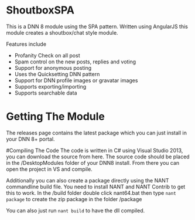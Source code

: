 # ShoutboxSPA

This is a DNN 8 module using the SPA pattern. Written using AngularJS this module creates a shoutbox/chat style module. 

Features include
- Profanity Check on all post
- Spam control on the new posts, replies and voting
- Support for anonymous posting
- Uses the Quicksetting DNN pattern
- Support for DNN profile images or gravatar images
- Supports exporting/importing
- Supports searchable data

# Getting The Module
The releases page contains the latest package which you can just install in your DNN 8+ portal.

#Compiling The Code
The code is written in C# using Visual Studio 2013, you can download the source from here. The source code should be placed in the /DesktopModules folder of 
your DNN8 install. From there you can open the project in VS and compile.

Additionally you can also create a package directly using the NANT commandline build file. You need to install NANT and NANT Contrib to get this
to work. 
In the /build folder double click nant64.bat then type `nant package` to create the zip package in the folder /package

You can also just run `nant build` to have the dll compiled.
